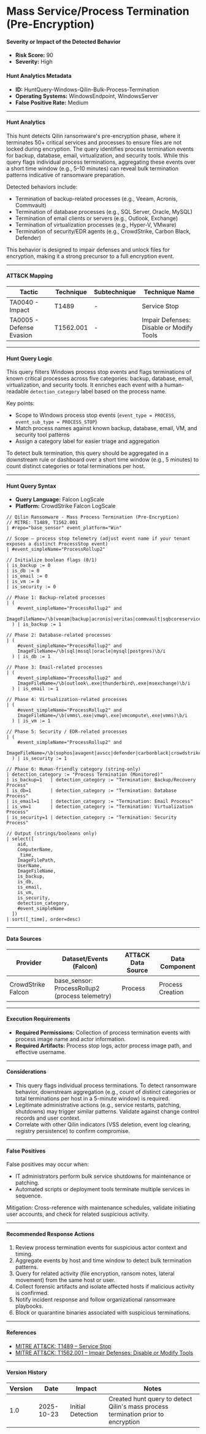 # Mass Service/Process Termination (Pre-Encryption)

#### Severity or Impact of the Detected Behavior
- **Risk Score:** 90
- **Severity:** High

#### Hunt Analytics Metadata

- **ID:** HuntQuery-Windows-Qilin-Bulk-Process-Termination
- **Operating Systems:** WindowsEndpoint, WindowsServer
- **False Positive Rate:** Medium

---

#### Hunt Analytics

This hunt detects Qilin ransomware's pre-encryption phase, where it terminates 50+ critical services and processes to ensure files are not locked during encryption. The query identifies process termination events for backup, database, email, virtualization, and security tools. While this query flags individual process terminations, aggregating these events over a short time window (e.g., 5–10 minutes) can reveal bulk termination patterns indicative of ransomware preparation.

Detected behaviors include:

- Termination of backup-related processes (e.g., Veeam, Acronis, Commvault)
- Termination of database processes (e.g., SQL Server, Oracle, MySQL)
- Termination of email clients or servers (e.g., Outlook, Exchange)
- Termination of virtualization processes (e.g., Hyper-V, VMware)
- Termination of security/EDR agents (e.g., CrowdStrike, Carbon Black, Defender)

This behavior is designed to impair defenses and unlock files for encryption, making it a strong precursor to a full encryption event.

---

#### ATT&CK Mapping

| Tactic                        | Technique   | Subtechnique | Technique Name                                 |
|------------------------------|-------------|--------------|-----------------------------------------------|
| TA0040 - Impact              | T1489       | -            | Service Stop                                  |
| TA0005 - Defense Evasion     | T1562.001   | -            | Impair Defenses: Disable or Modify Tools      |

---

#### Hunt Query Logic

This query filters Windows process stop events and flags terminations of known critical processes across five categories: backup, database, email, virtualization, and security tools. It enriches each event with a human-readable `detection_category` label based on the process name.

Key points:
- Scope to Windows process stop events (`event_type = PROCESS`, `event_sub_type = PROCESS_STOP`)
- Match process names against known backup, database, email, VM, and security tool patterns
- Assign a category label for easier triage and aggregation

To detect bulk termination, this query should be aggregated in a downstream rule or dashboard over a short time window (e.g., 5 minutes) to count distinct categories or total terminations per host.

---

#### Hunt Query Syntax

- **Query Language:** Falcon LogScale
- **Platform:** CrowdStrike Falcon LogScale

```cql
// Qilin Ransomware - Mass Process Termination (Pre-Encryption)
// MITRE: T1489, T1562.001
| #repo="base_sensor" event_platform="Win"

// Scope — process stop telemetry (adjust event name if your tenant exposes a distinct ProcessStop event)
| #event_simpleName="ProcessRollup2"

// Initialize boolean flags (0/1)
| is_backup := 0
| is_db := 0
| is_email := 0
| is_vm := 0
| is_security := 0

// Phase 1: Backup-related processes
| (
    #event_simpleName="ProcessRollup2" and
    ImageFileName=/\b(veeam|backup|acronis|veritas|commvault|sqbcoreservice\.exe)\b/i
  ) | is_backup := 1

// Phase 2: Database-related processes
| (
    #event_simpleName="ProcessRollup2" and
    ImageFileName=/\b(sql|mssql|oracle|mysql|postgres)\b/i
  ) | is_db := 1

// Phase 3: Email-related processes
| (
    #event_simpleName="ProcessRollup2" and
    ImageFileName=/\b(outlook\.exe|thunderbird\.exe|msexchange)\b/i
  ) | is_email := 1

// Phase 4: Virtualization-related processes
| (
    #event_simpleName="ProcessRollup2" and
    ImageFileName=/\b(vmms\.exe|vmwp\.exe|vmcompute\.exe|vmms)\b/i
  ) | is_vm := 1

// Phase 5: Security / EDR-related processes
| (
    #event_simpleName="ProcessRollup2" and
    ImageFileName=/\b(sophos|avagent|avscc|defender|carbonblack|crowdstrike)\b/i
  ) | is_security := 1

// Phase 6: Human-friendly category (string-only)
| detection_category := "Process Termination (Monitored)"
| is_backup=1   | detection_category := "Termination: Backup/Recovery Process"
| is_db=1       | detection_category := "Termination: Database Process"
| is_email=1    | detection_category := "Termination: Email Process"
| is_vm=1       | detection_category := "Termination: Virtualization Process"
| is_security=1 | detection_category := "Termination: Security Process"

// Output (strings/booleans only)
| select([
    aid,
    ComputerName,
    _time,
    ImageFilePath,
    UserName,
    ImageFileName,
    is_backup,
    is_db,
    is_email,
    is_vm,
    is_security,
    detection_category,
    #event_simpleName
  ])
| sort([_time], order=desc)
```

---

#### Data Sources

| Provider                 | Dataset/Events (Falcon)                                  | ATT&CK Data Source | Data Component         |
|-------------------------|-----------------------------------------------------------|--------------------|------------------------|
| CrowdStrike Falcon      | base_sensor: ProcessRollup2 (process telemetry)          | Process            | Process Creation       |

---

#### Execution Requirements

- **Required Permissions:** Collection of process termination events with process image name and actor information.
- **Required Artifacts:** Process stop logs, actor process image path, and effective username.

---

#### Considerations

- This query flags individual process terminations. To detect ransomware behavior, downstream aggregation (e.g., count of distinct categories or total terminations per host in a 5-minute window) is required.
- Legitimate administrative actions (e.g., service restarts, patching, shutdowns) may trigger similar patterns. Validate against change control records and user context.
- Correlate with other Qilin indicators (VSS deletion, event log clearing, registry persistence) to confirm compromise.

---

#### False Positives

False positives may occur when:

- IT administrators perform bulk service shutdowns for maintenance or patching.
- Automated scripts or deployment tools terminate multiple services in sequence.

Mitigation: Cross-reference with maintenance schedules, validate initiating user accounts, and check for related suspicious activity.

---

#### Recommended Response Actions

1. Review process termination events for suspicious actor context and timing.
2. Aggregate events by host and time window to detect bulk termination patterns.
3. Query for related activity (file encryption, ransom notes, lateral movement) from the same host or user.
4. Collect forensic artifacts and isolate affected hosts if malicious activity is confirmed.
5. Notify incident response and follow organizational ransomware playbooks.
6. Block or quarantine binaries associated with suspicious terminations.

---

#### References

- [MITRE ATT&CK: T1489 – Service Stop](https://attack.mitre.org/techniques/T1489/)
- [MITRE ATT&CK: T1562.001 – Impair Defenses: Disable or Modify Tools](https://attack.mitre.org/techniques/T1562/001/)

---

#### Version History

| Version | Date       | Impact            | Notes                                                                                      |
|---------|------------|-------------------|--------------------------------------------------------------------------------------------|
| 1.0     | 2025-10-23 | Initial Detection | Created hunt query to detect Qilin's mass process termination prior to encryption         |
